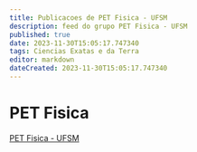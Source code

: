 ```yaml
---
title: Publicacoes de PET Fisica - UFSM 
description: feed do grupo PET Fisica - UFSM
published: true
date: 2023-11-30T15:05:17.747340
tags: Ciencias Exatas e da Terra
editor: markdown
dateCreated: 2023-11-30T15:05:17.747340
---
```


# PET Fisica
[PET Fisica - UFSM](/grupo/262PETFisicaUFSM)